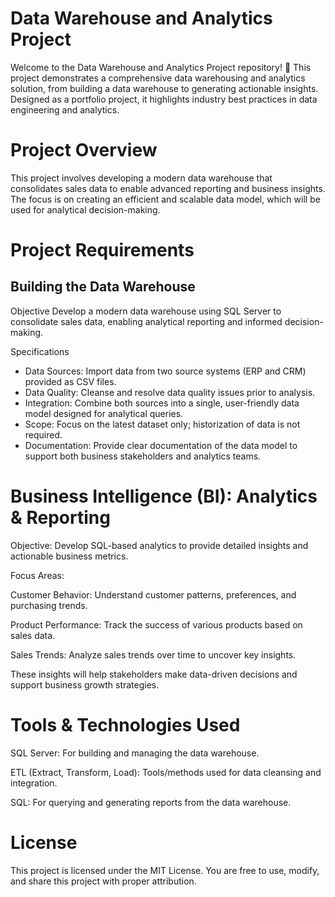 # Data Warehouse and Analytics Project
Welcome to the Data Warehouse and Analytics Project repository! 🚀
This project demonstrates a comprehensive data warehousing and analytics solution, from building a data warehouse to generating actionable insights. Designed as a portfolio project, it highlights industry best practices in data engineering and analytics.

# Project Overview 
This project involves developing a modern data warehouse that consolidates sales data to enable advanced reporting and business insights. The focus is on creating an efficient and scalable data model, which will be used for analytical decision-making.


# Project Requirements

## Building the Data Warehouse 
Objective
Develop a modern data warehouse using SQL Server to consolidate sales data, enabling analytical reporting and informed decision-making.

Specifications
* Data Sources: Import data from two source systems (ERP and CRM) provided as CSV files.
* Data Quality: Cleanse and resolve data quality issues prior to analysis.
* Integration: Combine both sources into a single, user-friendly data model designed for analytical queries.
* Scope: Focus on the latest dataset only; historization of data is not required.
* Documentation: Provide clear documentation of the data model to support both business stakeholders and analytics teams.

#  Business Intelligence (BI): Analytics & Reporting
Objective:
Develop SQL-based analytics to provide detailed insights and actionable business metrics.

Focus Areas:

Customer Behavior: Understand customer patterns, preferences, and purchasing trends.

Product Performance: Track the success of various products based on sales data.

Sales Trends: Analyze sales trends over time to uncover key insights.

These insights will help stakeholders make data-driven decisions and support business growth strategies.

# Tools & Technologies Used
SQL Server: For building and managing the data warehouse.

ETL (Extract, Transform, Load): Tools/methods used for data cleansing and integration.

SQL: For querying and generating reports from the data warehouse.


# License 
This project is licensed under the MIT License. You are free to use, modify, and share this project with proper attribution.
